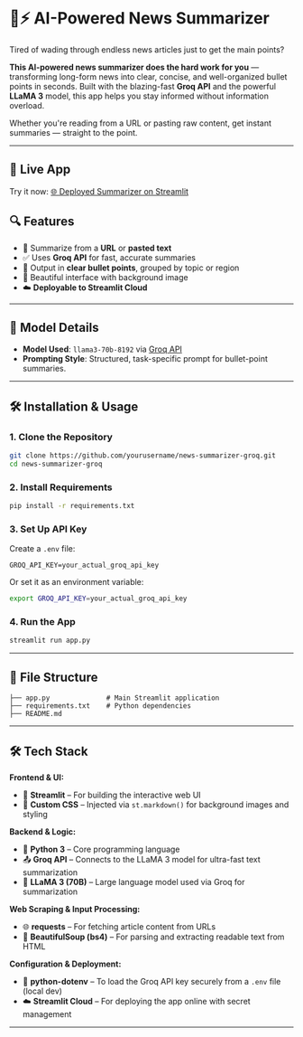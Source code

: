 # 🧠⚡ AI-Powered News Summarizer

Tired of wading through endless news articles just to get the main points?

**This AI-powered news summarizer does the hard work for you** — transforming long-form news into clear, concise, and well-organized bullet points in seconds. Built with the blazing-fast **Groq API** and the powerful **LLaMA 3** model, this app helps you stay informed without information overload.

Whether you're reading from a URL or pasting raw content, get instant summaries — straight to the point.

---

## 🔗 Live App

Try it now: [🌐 Deployed Summarizer on Streamlit](https://news-summarizer-using-ai.streamlit.app/)



## 🔍 Features

- 🔗 Summarize from a **URL** or **pasted text**
- ✅ Uses **Groq API** for fast, accurate summaries
- 📝 Output in **clear bullet points**, grouped by topic or region
- 🎨 Beautiful interface with background image
- ☁️ **Deployable to Streamlit Cloud**


---

## 🧠 Model Details

- **Model Used**: `llama3-70b-8192` via [Groq API](https://console.groq.com/)
- **Prompting Style**: Structured, task-specific prompt for bullet-point summaries.

---

## 🛠️ Installation & Usage

### 1. Clone the Repository

```bash
git clone https://github.com/yourusername/news-summarizer-groq.git
cd news-summarizer-groq
````

### 2. Install Requirements

```bash
pip install -r requirements.txt
```

### 3. Set Up API Key

Create a `.env` file:

```env
GROQ_API_KEY=your_actual_groq_api_key
```

Or set it as an environment variable:

```bash
export GROQ_API_KEY=your_actual_groq_api_key
```

### 4. Run the App

```bash
streamlit run app.py
```

---

## 📁 File Structure

```
├── app.py              # Main Streamlit application
├── requirements.txt    # Python dependencies      
├── README.md
```


---



## 🛠️ Tech Stack

**Frontend & UI:**
- 🧩 **Streamlit** – For building the interactive web UI
- 🎨 **Custom CSS** – Injected via `st.markdown()` for background images and styling

**Backend & Logic:**
- 🐍 **Python 3** – Core programming language
- 📤 **Groq API** – Connects to the LLaMA 3 model for ultra-fast text summarization
- 🧠 **LLaMA 3 (70B)** – Large language model used via Groq for summarization

**Web Scraping & Input Processing:**
- 🌐 **requests** – For fetching article content from URLs
- 🥣 **BeautifulSoup (bs4)** – For parsing and extracting readable text from HTML

**Configuration & Deployment:**
- 🔐 **python-dotenv** – To load the Groq API key securely from a `.env` file (local dev)
- ☁️ **Streamlit Cloud** – For deploying the app online with secret management


---

